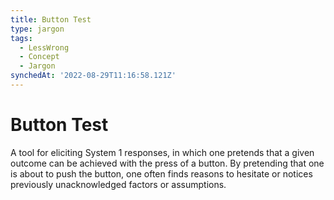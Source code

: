 ```yaml
---
title: Button Test
type: jargon
tags:
  - LessWrong
  - Concept
  - Jargon
synchedAt: '2022-08-29T11:16:58.121Z'
---
```

# Button Test



A tool for eliciting System 1 responses, in which one pretends that a given outcome can be achieved with the press of a button. By pretending that one is about to push the button, one often finds reasons to hesitate or notices previously unacknowledged factors or assumptions.  
 